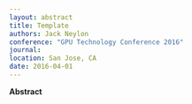 ```yaml
---
layout: abstract
title: Template
authors: Jack Neylon
conference: "GPU Technology Conference 2016"
journal: 
location: San Jose, CA
date: 2016-04-01
---
```

**Abstract**
